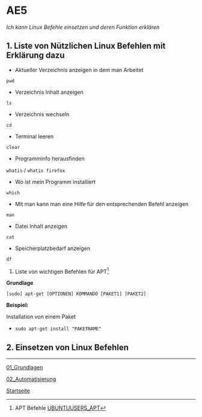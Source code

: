 # AE5
*Ich kann Linux Befehle einsetzen und deren Funktion erklären*

## 1. Liste von Nützlichen Linux Befehlen mit Erklärung dazu
    
- Aktueller Verzeichnis anzeigen in dem man Arbeitet

`pwd`

- Verzeichnis Inhalt anzeigen

`ls`

- Verzeichnis wechseln

`cd`

- Terminal leeren

`clear`

- Programminfo herausfinden

`whatis` / `whatis firefox`

- Wo ist mein Programm installiert

`which`

- Mit man kann man eine Hilfe für den entsprechenden Befehl anzeigen

`man`

- Datei Inhalt anzeigen

`cat`

- Speicherplatzbedarf anzeigen

`df`

1. Liste von wichtigen Befehlen für APT[^1]

**Grundlage**

`[sudo] apt-get [OPTIONEN] KOMMANDO [PAKET1] [PAKET2]`

**Beispiel:**

Installation von einem Paket

- `sudo apt-get install "PAKETNAME"`




## 2. Einsetzen von Linux Befehlen

___

[01_Grundlagen](../01_Grundlage)

[02_Automatisierung](../02_Automatisierung)

[Startseite](https://github.com/ask-yo-girl-about-me/Project-Future)

[^1]: APT Befehle [UBUNTUUSERS_APT](https://wiki.ubuntuusers.de/APT/) 